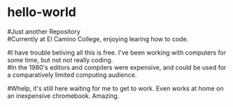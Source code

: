 # hello-world
#Just another Repository\
#Currently at El Camino College, enjoying learing how to code.  

#I have trouble beliving all this is free.  I've been working with computers for some time, but not not really coding.  
#In the 1980's editors and compilers were expensive, and could be used for a comparatively limited computing audience.  

#Whelp, it's still here waiting for me to get to work.  Even works at home on an inexpensive chromebook.  Amazing.  

